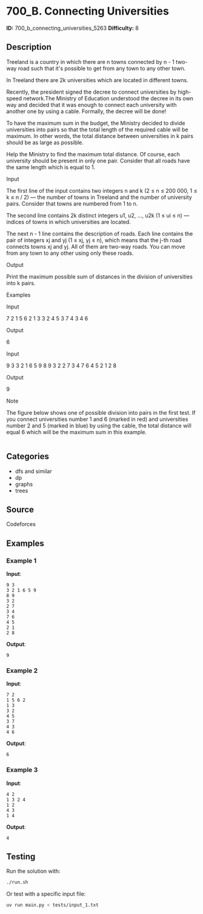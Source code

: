 # 700_B. Connecting Universities

**ID:** 700_b_connecting_universities_5263
**Difficulty:** 8

## Description

Treeland is a country in which there are n towns connected by n - 1 two-way road such that it's possible to get from any town to any other town.

In Treeland there are 2k universities which are located in different towns.

Recently, the president signed the decree to connect universities by high-speed network.The Ministry of Education understood the decree in its own way and decided that it was enough to connect each university with another one by using a cable. Formally, the decree will be done!

To have the maximum sum in the budget, the Ministry decided to divide universities into pairs so that the total length of the required cable will be maximum. In other words, the total distance between universities in k pairs should be as large as possible.

Help the Ministry to find the maximum total distance. Of course, each university should be present in only one pair. Consider that all roads have the same length which is equal to 1.

Input

The first line of the input contains two integers n and k (2 ≤ n ≤ 200 000, 1 ≤ k ≤ n / 2) — the number of towns in Treeland and the number of university pairs. Consider that towns are numbered from 1 to n.

The second line contains 2k distinct integers u1, u2, ..., u2k (1 ≤ ui ≤ n) — indices of towns in which universities are located.

The next n - 1 line contains the description of roads. Each line contains the pair of integers xj and yj (1 ≤ xj, yj ≤ n), which means that the j-th road connects towns xj and yj. All of them are two-way roads. You can move from any town to any other using only these roads.

Output

Print the maximum possible sum of distances in the division of universities into k pairs.

Examples

Input

7 2
1 5 6 2
1 3
3 2
4 5
3 7
4 3
4 6


Output

6


Input

9 3
3 2 1 6 5 9
8 9
3 2
2 7
3 4
7 6
4 5
2 1
2 8


Output

9

Note

The figure below shows one of possible division into pairs in the first test. If you connect universities number 1 and 6 (marked in red) and universities number 2 and 5 (marked in blue) by using the cable, the total distance will equal 6 which will be the maximum sum in this example.

<image>

## Categories

- dfs and similar
- dp
- graphs
- trees

## Source

Codeforces

## Examples

### Example 1

**Input**:
```
9 3
3 2 1 6 5 9
8 9
3 2
2 7
3 4
7 6
4 5
2 1
2 8
```

**Output**:
```
9
```

### Example 2

**Input**:
```
7 2
1 5 6 2
1 3
3 2
4 5
3 7
4 3
4 6
```

**Output**:
```
6
```

### Example 3

**Input**:
```
4 2
1 3 2 4
1 2
4 3
1 4
```

**Output**:
```
4
```


## Testing

Run the solution with:

```bash
./run.sh
```

Or test with a specific input file:

```bash
uv run main.py < tests/input_1.txt
```
